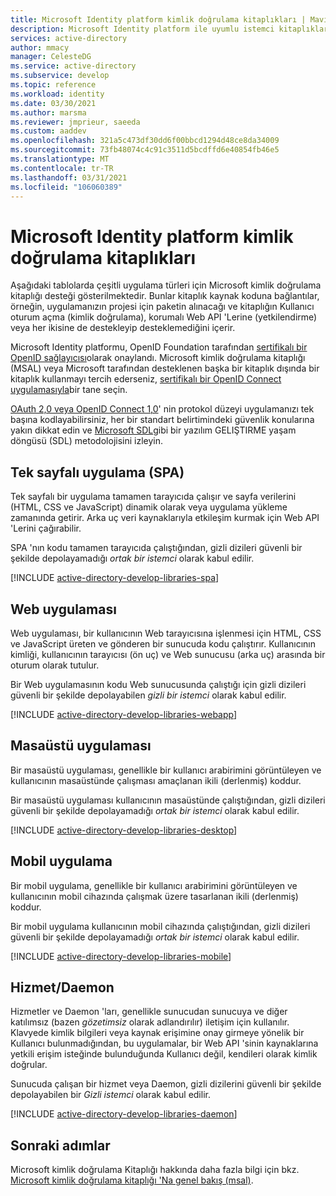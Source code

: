 ```yaml
---
title: Microsoft Identity platform kimlik doğrulama kitaplıkları | Mavisi
description: Microsoft Identity platform ile uyumlu istemci kitaplıkları ve ara yazılım listesi. Uygulamalarınıza Kullanıcı oturum açma (kimlik doğrulama) ve korumalı Web API erişimi (yetkilendirme) için destek eklemek üzere bu kitaplıkları kullanın.
services: active-directory
author: mmacy
manager: CelesteDG
ms.service: active-directory
ms.subservice: develop
ms.topic: reference
ms.workload: identity
ms.date: 03/30/2021
ms.author: marsma
ms.reviewer: jmprieur, saeeda
ms.custom: aaddev
ms.openlocfilehash: 321a5c473df30dd6f00bbcd1294d48ce8da34009
ms.sourcegitcommit: 73fb48074c4c91c3511d5bcdffd6e40854fb46e5
ms.translationtype: MT
ms.contentlocale: tr-TR
ms.lasthandoff: 03/31/2021
ms.locfileid: "106060389"
---
```

# <a name="microsoft-identity-platform-authentication-libraries"></a>Microsoft Identity platform kimlik doğrulama kitaplıkları

Aşağıdaki tablolarda çeşitli uygulama türleri için Microsoft kimlik doğrulama kitaplığı desteği gösterilmektedir. Bunlar kitaplık kaynak koduna bağlantılar, örneğin, uygulamanızın projesi için paketin alınacağı ve kitaplığın Kullanıcı oturum açma (kimlik doğrulama), korumalı Web API 'Lerine (yetkilendirme) veya her ikisine de destekleyip desteklemediğini içerir.

Microsoft Identity platformu, OpenID Foundation tarafından [sertifikalı bir OpenID sağlayıcısı](https://openid.net/certification/)olarak onaylandı. Microsoft kimlik doğrulama kitaplığı (MSAL) veya Microsoft tarafından desteklenen başka bir kitaplık dışında bir kitaplık kullanmayı tercih ederseniz, [sertifikalı bir OpenID Connect uygulamasıyla](https://openid.net/developers/certified/)bir tane seçin.

[OAuth 2,0 veya OpenID Connect 1,0](active-directory-v2-protocols.md)' nin protokol düzeyi uygulamanızı tek başına kodlayabilirsiniz, her bir standart belirtimindeki güvenlik konularına yakın dikkat edin ve [Microsoft SDL][Microsoft-SDL]gibi bir yazılım GELIŞTIRME yaşam döngüsü (SDL) metodolojisini izleyin.

## <a name="single-page-application-spa"></a>Tek sayfalı uygulama (SPA)

Tek sayfalı bir uygulama tamamen tarayıcıda çalışır ve sayfa verilerini (HTML, CSS ve JavaScript) dinamik olarak veya uygulama yükleme zamanında getirir. Arka uç veri kaynaklarıyla etkileşim kurmak için Web API 'Lerini çağırabilir.

SPA 'nın kodu tamamen tarayıcıda çalıştığından, gizli dizileri güvenli bir şekilde depolayamadığı *ortak bir istemci* olarak kabul edilir.

[!INCLUDE [active-directory-develop-libraries-spa](../../../includes/active-directory-develop-libraries-spa.md)]

## <a name="web-application"></a>Web uygulaması

Web uygulaması, bir kullanıcının Web tarayıcısına işlenmesi için HTML, CSS ve JavaScript üreten ve gönderen bir sunucuda kodu çalıştırır. Kullanıcının kimliği, kullanıcının tarayıcısı (ön uç) ve Web sunucusu (arka uç) arasında bir oturum olarak tutulur.

Bir Web uygulamasının kodu Web sunucusunda çalıştığı için gizli dizileri güvenli bir şekilde depolayabilen *gizli bir istemci* olarak kabul edilir.

[!INCLUDE [active-directory-develop-libraries-webapp](../../../includes/active-directory-develop-libraries-webapp.md)]

## <a name="desktop-application"></a>Masaüstü uygulaması

Bir masaüstü uygulaması, genellikle bir kullanıcı arabirimini görüntüleyen ve kullanıcının masaüstünde çalışması amaçlanan ikili (derlenmiş) koddur.

Bir masaüstü uygulaması kullanıcının masaüstünde çalıştığından, gizli dizileri güvenli bir şekilde depolayamadığı *ortak bir istemci* olarak kabul edilir.

[!INCLUDE [active-directory-develop-libraries-desktop](../../../includes/active-directory-develop-libraries-desktop.md)]

## <a name="mobile-application"></a>Mobil uygulama

Bir mobil uygulama, genellikle bir kullanıcı arabirimini görüntüleyen ve kullanıcının mobil cihazında çalışmak üzere tasarlanan ikili (derlenmiş) koddur.

Bir mobil uygulama kullanıcının mobil cihazında çalıştığından, gizli dizileri güvenli bir şekilde depolayamadığı *ortak bir istemci* olarak kabul edilir.

[!INCLUDE [active-directory-develop-libraries-mobile](../../../includes/active-directory-develop-libraries-mobile.md)]

## <a name="service--daemon"></a>Hizmet/Daemon

Hizmetler ve Daemon 'ları, genellikle sunucudan sunucuya ve diğer katılımsız (bazen *gözetimsiz* olarak adlandırılır) iletişim için kullanılır. Klavyede kimlik bilgileri veya kaynak erişimine onay girmeye yönelik bir Kullanıcı bulunmadığından, bu uygulamalar, bir Web API 'sinin kaynaklarına yetkili erişim isteğinde bulunduğunda Kullanıcı değil, kendileri olarak kimlik doğrular.

Sunucuda çalışan bir hizmet veya Daemon, gizli dizilerini güvenli bir şekilde depolayabilen bir *Gizli istemci* olarak kabul edilir.

[!INCLUDE [active-directory-develop-libraries-daemon](../../../includes/active-directory-develop-libraries-daemon.md)]

## <a name="next-steps"></a>Sonraki adımlar

Microsoft kimlik doğrulama Kitaplığı hakkında daha fazla bilgi için bkz. [Microsoft kimlik doğrulama kitaplığı 'Na genel bakış (msal)](msal-overview.md).

<!--Image references-->
[y]: ./media/common/yes.png
[n]: ./media/common/no.png

<!--Reference-style links -->
[AAD-App-Model-V2-Overview]: v2-overview.md
[Microsoft-SDL]: https://www.microsoft.com/securityengineering/sdl/
[preview-tos]: https://azure.microsoft.com/support/legal/preview-supplemental-terms/
